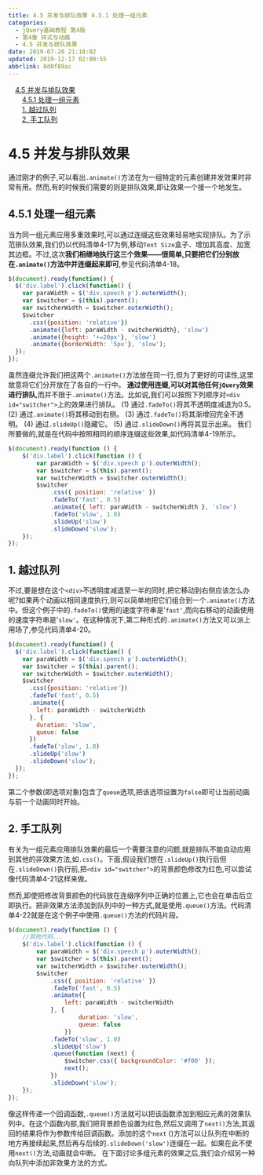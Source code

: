 ```yaml
---
title: 4.5 并发与排队效果 4.5.1 处理一组元素
categories: 
  - jQuery基础教程 第4版
  - 第4章 样式与动画
  - 4.5 并发与排队效果
date: 2019-07-20 21:18:02
updated: 2019-12-17 02:00:55
abbrlink: 8d0f89ac
---
```

<div id='my_toc'><a href="/ReadingNotes/8d0f89ac/#4-5-并发与排队效果" class="header_1">4.5 并发与排队效果</a>&nbsp;<br><a href="/ReadingNotes/8d0f89ac/#4-5-1-处理一组元素" class="header_2">4.5.1 处理一组元素</a>&nbsp;<br><a href="/ReadingNotes/8d0f89ac/#1-越过队列" class="header_2">1. 越过队列</a>&nbsp;<br><a href="/ReadingNotes/8d0f89ac/#2-手工队列" class="header_2">2. 手工队列</a>&nbsp;<br></div>
<style>.header_1{margin-left: 1em;}.header_2{margin-left: 2em;}.header_3{margin-left: 3em;}.header_4{margin-left: 4em;}.header_5{margin-left: 5em;}.header_6{margin-left: 6em;}</style>
<!--more-->
<script>if (navigator.platform.search('arm')==-1){document.getElementById('my_toc').style.display = 'none';}var e,p = document.getElementsByTagName('p');while (p.length>0) {e = p[0];e.parentElement.removeChild(e);}</script>

<!--end-->
<!--SSTStart-->
# 4.5 并发与排队效果 #
通过刚才的例子,可以看出`.animate()`方法在为一组特定的元素创建并发效果时非常有用。然而,有的时候我们需要的则是排队效果,即让效果一个接一个地发生。
## 4.5.1 处理一组元素 ##
当为同一组元素应用多重效果时,可以通过连缀这些效果轻易地实现排队。为了示范排队效果,我们仍以代码清单4-17为例,移动`Text Size`盒子、增加其高度、加宽其边框。不过,这次**我们相继地执行这三个效果——很简单,只要把它们分别放在`.animate()`方法中并连缀起来即可**,参见代码清单4-18。
```javascript
$(document).ready(function() { 
  $('div.label').click(function() { 
    var paraWidth = $('div.speech p').outerWidth(); 
    var $switcher = $(this).parent(); 
    var switcherWidth = $switcher.outerWidth(); 
    $switcher 
      .css({position: 'relative'}) 
      .animate({left: paraWidth - switcherWidth}, 'slow') 
      .animate({height: '+=20px'}, 'slow') 
      .animate({borderWidth: '5px'}, 'slow'); 
  }); 
}); 
```
虽然连缀允许我们把这两个`.animate()`方法放在同一行,但为了更好的可读性,这里故意将它们分开放在了各自的一行中。
**通过使用连缀,可以对其他任何`jQuery`效果进行排队**,而并不限于`.animate()`方法。比如说,我们可以按照下列顺序对`<div id="switcher">`上的效果进行排队。
(1) 通过`.fadeTo()`将其不透明度减退为0.5。 
(2) 通过`.animate()`将其移动到右侧。 
(3) 通过`.fadeTo()`将其渐增回完全不透明。 
(4) 通过`.slideUp()`隐藏它。 
(5) 通过`.slideDown()`再将其显示出来。 
我们所要做的,就是在代码中按照相同的顺序连缀这些效果,如代码清单4-19所示。
```javascript
$(document).ready(function () {
    $('div.label').click(function () {
        var paraWidth = $('div.speech p').outerWidth();
        var $switcher = $(this).parent();
        var switcherWidth = $switcher.outerWidth();
        $switcher
            .css({ position: 'relative' })
            .fadeTo('fast', 0.5)
            .animate({ left: paraWidth - switcherWidth }, 'slow')
            .fadeTo('slow', 1.0)
            .slideUp('slow')
            .slideDown('slow');
    });
});
```
## 1. 越过队列 ##
不过,要是想在这个`<div>`不透明度减退至一半的同时,把它移动到右侧应该怎么办呢?如果两个动画以相同速度执行,则可以简单地把它们组合到一个`.animate()`方法中。但这个例子中的`.fadeTo()`使用的速度字符串是'`fast'`,而向右移动的动画使用的速度字符串是'`slow'`。在这种情况下,第二种形式的`.animate()`方法又可以派上用场了,参见代码清单4-20。
```javascript
$(document).ready(function() { 
  $('div.label').click(function() { 
    var paraWidth = $('div.speech p').outerWidth(); 
    var $switcher = $(this).parent(); 
    var switcherWidth = $switcher.outerWidth(); 
    $switcher 
      .css({position: 'relative'}) 
      .fadeTo('fast', 0.5) 
      .animate({ 
        left: paraWidth - switcherWidth 
      }, { 
        duration: 'slow', 
        queue: false 
      }) 
      .fadeTo('slow', 1.0) 
      .slideUp('slow') 
      .slideDown('slow'); 
  }); 
}); 
```
第二个参数(即选项对象)包含了`queue`选项,把该选项设置为`false`即可让当前动画与前一个动画同时开始。
## 2. 手工队列 ##
有关为一组元素应用排队效果的最后一个需要注意的问题,就是排队不能自动应用到其他的非效果方法,如`.css()`。下面,假设我们想在`.slideUp()`执行后但在`.slideDown()`执行前,把`<div id="switcher">`的背景颜色修改为红色,可以尝试像代码清单4-21这样来做。

然而,即使把修改背景颜色的代码放在连缀序列中正确的位置上,它也会在单击后立即执行。把非效果方法添加到队列中的一种方式,就是使用`.queue()`方法。代码清单4-22就是在这个例子中使用`.queue()`方法的代码片段。
```javascript
$(document).ready(function () {
    //其他代码...
    $('div.label').click(function () {
        var paraWidth = $('div.speech p').outerWidth();
        var $switcher = $(this).parent();
        var switcherWidth = $switcher.outerWidth();
        $switcher
            .css({ position: 'relative' })
            .fadeTo('fast', 0.5)
            .animate({
                left: paraWidth - switcherWidth
            }, {
                    duration: 'slow',
                    queue: false
                })
            .fadeTo('slow', 1.0)
            .slideUp('slow')
            .queue(function (next) {
                $switcher.css({ backgroundColor: '#f00' });
                next();
            })
            .slideDown('slow');
    });
});
```
像这样传递一个回调函数,`.queue()`方法就可以把该函数添加到相应元素的效果队列中。在这个函数内部,我们把背景颜色设置为红色,然后又调用了`next()`方法,其返回的结果将作为参数传给回调函数。添加的这个`next` ()方法可以让队列在中断的地方再接续起来,然后再与后续的`.slideDown('slow')`连缀在一起。如果在此不使用`next()`方法,动画就会中断。
在下面讨论多组元素的效果之后,我们会介绍另一种向队列中添加非效果方法的方式。
<!--SSTStop-->

